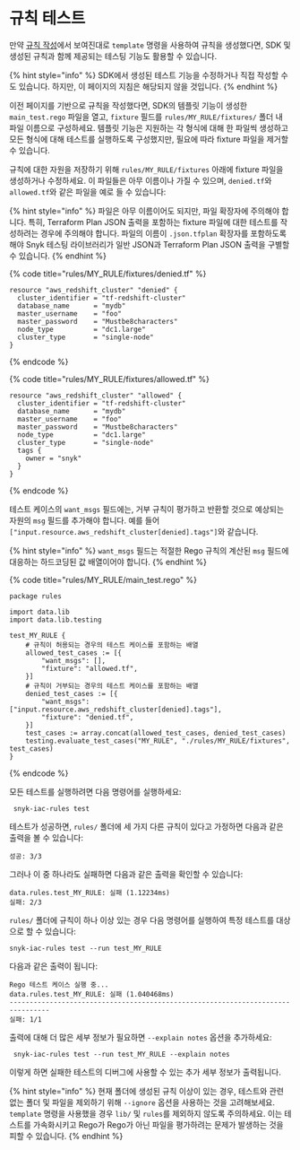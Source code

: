 # 규칙 테스트

만약 [규칙 작성](writing-a-rule.md)에서 보여진대로 `template` 명령을 사용하여 규칙을 생성했다면, SDK 및 생성된 규칙과 함께 제공되는 테스팅 기능도 활용할 수 있습니다.

{% hint style="info" %}
SDK에서 생성된 테스트 기능을 수정하거나 직접 작성할 수도 있습니다. 하지만, 이 페이지의 지침은 해당되지 않을 것입니다.
{% endhint %}

이전 페이지를 기반으로 규칙을 작성했다면, SDK의 템플릿 기능이 생성한 `main_test.rego` 파일을 열고, `fixture` 필드를 `rules/MY_RULE/fixtures/` 폴더 내 파일 이름으로 구성하세요. 템플릿 기능은 지원하는 각 형식에 대해 한 파일씩 생성하고 모든 형식에 대해 테스트를 실행하도록 구성했지만, 필요에 따라 fixture 파일을 제거할 수 있습니다.

규칙에 대한 자원을 저장하기 위해 `rules/MY_RULE/fixtures` 아래에 fixture 파일을 생성하거나 수정하세요. 이 파일들은 아무 이름이나 가질 수 있으며, `denied.tf`와 `allowed.tf`와 같은 파일을 예로 들 수 있습니다:

{% hint style="info" %}
파일은 아무 이름이어도 되지만, 파일 확장자에 주의해야 합니다. 특히, Terraform Plan JSON 출력을 포함하는 fixture 파일에 대한 테스트를 작성하려는 경우에 주의해야 합니다. 파일의 이름이 `.json.tfplan` 확장자를 포함하도록해야 Snyk 테스팅 라이브러리가 일반 JSON과 Terraform Plan JSON 출력을 구별할 수 있습니다.
{% endhint %}

{% code title="rules/MY_RULE/fixtures/denied.tf" %}
```
resource "aws_redshift_cluster" "denied" {
  cluster_identifier = "tf-redshift-cluster"
  database_name      = "mydb"
  master_username    = "foo"
  master_password    = "Mustbe8characters"
  node_type          = "dc1.large"
  cluster_type       = "single-node"
}
```
{% endcode %}

{% code title="rules/MY_RULE/fixtures/allowed.tf" %}
```
resource "aws_redshift_cluster" "allowed" {
  cluster_identifier = "tf-redshift-cluster"
  database_name      = "mydb"
  master_username    = "foo"
  master_password    = "Mustbe8characters"
  node_type          = "dc1.large"
  cluster_type       = "single-node"
  tags {
    owner = "snyk"
  }
}
```
{% endcode %}

테스트 케이스의 `want_msgs` 필드에는, 거부 규칙이 평가하고 반환할 것으로 예상되는 자원의 `msg` 필드를 추가해야 합니다. 예를 들어 `["input.resource.aws_redshift_cluster[denied].tags"]`와 같습니다.

{% hint style="info" %}
`want_msgs` 필드는 적절한 Rego 규칙의 계산된 `msg` 필드에 대응하는 하드코딩된 값 배열이어야 합니다.
{% endhint %}

{% code title="rules/MY_RULE/main_test.rego" %}
```
package rules

import data.lib
import data.lib.testing

test_MY_RULE {
	# 규칙이 허용되는 경우의 테스트 케이스를 포함하는 배열
	allowed_test_cases := [{
		"want_msgs": [],
		"fixture": "allowed.tf",
	}]
	# 규칙이 거부되는 경우의 테스트 케이스를 포함하는 배열
	denied_test_cases := [{
		"want_msgs": ["input.resource.aws_redshift_cluster[denied].tags"],
		"fixture": "denied.tf",
	}]
	test_cases := array.concat(allowed_test_cases, denied_test_cases)
	testing.evaluate_test_cases("MY_RULE", "./rules/MY_RULE/fixtures", test_cases)
}
```
{% endcode %}

모든 테스트를 실행하려면 다음 명령어를 실행하세요:

```
 snyk-iac-rules test
```

테스트가 성공하면, `rules/` 폴더에 세 가지 다른 규칙이 있다고 가정하면 다음과 같은 출력을 볼 수 있습니다:

```
성공: 3/3
```

그러나 이 중 하나라도 실패하면 다음과 같은 출력을 확인할 수 있습니다:

```
data.rules.test_MY_RULE: 실패 (1.12234ms)
실패: 2/3
```

`rules/` 폴더에 규칙이 하나 이상 있는 경우 다음 명령어를 실행하여 특정 테스트를 대상으로 할 수 있습니다:

```
snyk-iac-rules test --run test_MY_RULE
```

다음과 같은 출력이 됩니다:

```
Rego 테스트 케이스 실행 중...
data.rules.test_MY_RULE: 실패 (1.040468ms)
--------------------------------------------------------------------------------
실패: 1/1
```

출력에 대해 더 많은 세부 정보가 필요하면 `--explain notes` 옵션을 추가하세요:

```
 snyk-iac-rules test --run test_MY_RULE --explain notes
```

이렇게 하면 실패한 테스트의 디버그에 사용할 수 있는 추가 세부 정보가 출력됩니다.

{% hint style="info" %}
현재 폴더에 생성된 규칙 이상이 있는 경우, 테스트와 관련 없는 폴더 및 파일을 제외하기 위해 `--ignore` 옵션을 사용하는 것을 고려해보세요. `template` 명령을 사용했을 경우 `lib/` 및 `rules`를 제외하지 않도록 주의하세요. 이는 테스트를 가속화시키고 Rego가 Rego가 아닌 파일을 평가하려는 문제가 발생하는 것을 피할 수 있습니다.
{% endhint %}